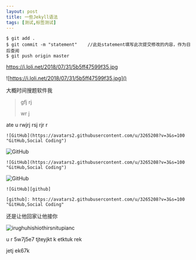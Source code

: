 ```yaml
---
layout: post
title: 一些Jekyll语法
tags: [测试,标签测试]
---
```


```
$ git add .
$ git commit -m "statement"    //此处statement填写此次提交修改的内容，作为日后查阅
$ git push origin master
```

https://i.loli.net/2018/07/31/5b5ff47599f35.jpg



![https://i.loli.net/2018/07/31/5b5ff47599f35.jpg]()



大概时间搜题软件我

> gfj rj 
>
> wr j

ate u rwjrj rsj rjr r



```
![GitHub](https://avatars2.githubusercontent.com/u/3265208?v=3&s=100 "GitHub,Social Coding")
```

![GitHub](https://avatars2.githubusercontent.com/u/3265208?v=3&s=100 "GitHub,Social Coding")

```
![GitHub](https://avatars2.githubusercontent.com/u/3265208?v=3&s=100 "GitHub,Social Coding")
```









![GitHub][github]

[github]: https://avatars2.githubusercontent.com/u/3265208?v=3&amp;s=100 "GitHub,Social Coding"



```
![GitHub][github]

[github]: https://avatars2.githubusercontent.com/u/3265208?v=3&s=100 "GitHub,Social Coding"
```

还是让他回家让他接你 

![irughuhishiothirsnitupianc](https://i.loli.net/2018/07/31/5b5ff47599f35.jpg)

u r  5w7j5e7 tjteyjkt k etktuk rek

 jetj ek67k  